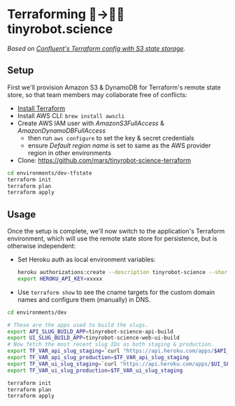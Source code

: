 # Terraforming 🌱→🤖🔬 tinyrobot.science

*Based on [Confluent's Terraform config with S3 state storage](https://github.com/confluentinc/terraform-state-s3).*

## Setup

First we'll provision Amazon S3 & DynamoDB for Terraform's remote state store, so that team members may collaborate free of conflicts:

* [Install Terraform](https://www.terraform.io/downloads.html)
* Install AWS CLI: `brew install awscli`
* Create AWS IAM user with *AmazonS3FullAccess* & *AmazonDynamoDBFullAccess*
    * then run `aws configure` to set the key & secret credentials
    * ensure *Default region name* is set to same as the AWS provider region in other environments
* Clone: https://github.com/mars/tinyrobot-science-terraform

```bash
cd environments/dev-tfstate
terraform init
terraform plan
terraform apply
```

## Usage

Once the setup is complete, we'll now switch to the application's Terraform environment, which will use the remote state store for persistence, but is otherwise independent:

* Set Heroku auth as local environment variables: 

  ```bash
  heroku authorizations:create --description tinyrobot-science --short
  export HEROKU_API_KEY=xxxxx
  ```
* Use `terraform show` to see the cname targets for the custom domain names and configure them (manually) in DNS.

```bash
cd environments/dev

# These are the apps used to build the slugs.
export API_SLUG_BUILD_APP=tinyrobot-science-api-build
export UI_SLUG_BUILD_APP=tinyrobot-science-web-ui-build
# Now fetch the most recent slug IDs as both staging & production.
export TF_VAR_api_slug_staging=`curl "https://api.heroku.com/apps/$API_SLUG_BUILD_APP/releases" -H "Authorization: Bearer $HEROKU_API_KEY" -H "Accept: application/vnd.heroku+json; version=3" -H "Content-Type: application/json" -H "Range: version ..; max=1, order=desc" | jq -r .[0].slug.id`
export TF_VAR_api_slug_production=$TF_VAR_api_slug_staging
export TF_VAR_ui_slug_staging=`curl "https://api.heroku.com/apps/$UI_SLUG_BUILD_APP/releases" -H "Authorization: Bearer $HEROKU_API_KEY" -H "Accept: application/vnd.heroku+json; version=3" -H "Content-Type: application/json" -H "Range: version ..; max=1, order=desc" | jq -r .[0].slug.id`
export TF_VAR_ui_slug_production=$TF_VAR_ui_slug_staging

terraform init
terraform plan
terraform apply
```
